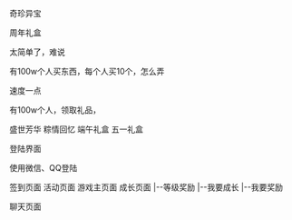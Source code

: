 奇珍异宝

周年礼盒

太简单了，难说

有100w个人买东西，每个人买10个，怎么弄

速度一点

有100w个人，领取礼品，















盛世芳华
粽情回忆
端午礼盒
五一礼盒












登陆界面

使用微信、QQ登陆

签到页面
活动页面
游戏主页面
成长页面
|--等级奖励
|--我要成长
|--我要奖励

聊天页面



